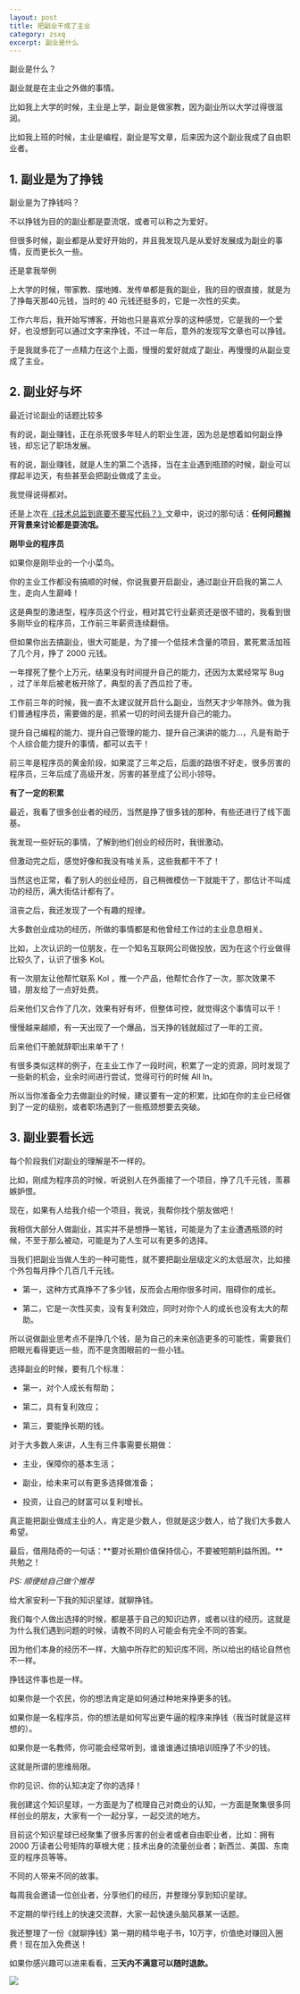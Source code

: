 ```yaml
---
layout: post
title: 把副业干成了主业
category: zsxq
excerpt: 副业是什么
---
```


副业是什么？

副业就是在主业之外做的事情。

比如我上大学的时候，主业是上学，副业是做家教，因为副业所以大学过得很滋润。

比如我上班的时候，主业是编程，副业是写文章，后来因为这个副业我成了自由职业者。

## 1. 副业是为了挣钱

副业是为了挣钱吗？

不以挣钱为目的的副业都是耍流氓，或者可以称之为爱好。

但很多时候，副业都是从爱好开始的，并且我发现凡是从爱好发展成为副业的事情，反而更长久一些。

还是拿我举例

上大学的时候，带家教、摆地摊、发传单都是我的副业，我的目的很直接，就是为了挣每天那40元钱，当时的 40 元钱还挺多的，它是一次性的买卖。

工作六年后，我开始写博客，开始也只是喜欢分享的这种感觉，它是我的一个爱好，也没想到可以通过文字来挣钱，不过一年后，意外的发现写文章也可以挣钱。

于是我就多花了一点精力在这个上面，慢慢的爱好就成了副业，再慢慢的从副业变成了主业。

## 2. 副业好与坏

最近讨论副业的话题比较多

有的说，副业赚钱，正在杀死很多年轻人的职业生涯，因为总是想着如何副业挣钱，却忘记了职场发展。

有的说，副业赚钱，就是人生的第二个选择，当在主业遇到瓶颈的时候，副业可以撑起半边天，有些甚至会把副业做成了主业。

我觉得说得都对。

还是上次在[《技术总监到底要不要写代码？》](http://www.ityouknow.com/it/2019/06/04/tech-leader.html)文章中，说过的那句话：**任何问题抛开背景来讨论都是耍流氓。**

**刚毕业的程序员**

如果你是刚毕业的一个小菜鸟。

你的主业工作都没有搞顺的时候，你说我要开启副业，通过副业开启我的第二人生，走向人生巅峰！

这是典型的激进型，程序员这个行业，相对其它行业薪资还是很不错的，我看到很多刚毕业的程序员，工作前三年薪资连续翻倍。

但如果你出去搞副业，很大可能是，为了接一个低技术含量的项目，累死累活加班了几个月，挣了 2000 元钱。

一年撑死了整个上万元，结果没有时间提升自己的能力，还因为太累经常写 Bug ，过了半年后被老板开除了，典型的丢了西瓜捡了枣。

工作前三年的时候，我一直不太建议就开启什么副业，当然天才少年除外。做为我们普通程序员，需要做的是，抓紧一切的时间去提升自己的能力。

提升自己编程的能力、提升自己管理的能力、提升自己演讲的能力...，凡是有助于个人综合能力提升的事情，都可以去干！

前三年是程序员的黄金阶段，如果混了三年之后，后面的路很不好走，很多厉害的程序员，三年后成了高级开发，厉害的甚至成了公司小领导。

**有了一定的积累**

最近，我看了很多创业者的经历，当然是挣了很多钱的那种，有些还进行了线下面基。

我发现一些好玩的事情，了解到他们创业的经历时，我很激动。

但激动完之后，感觉好像和我没有啥关系，这些我都干不了！

当然这也正常，看了别人的创业经历，自己稍微模仿一下就能干了，那估计不叫成功的经历，满大街估计都有了。

沮丧之后，我还发现了一个有趣的规律。

大多数创业成功的经历，所做的事情都是和他曾经工作过的主业息息相关。

比如，上次认识的一位朋友，在一个知名互联网公司做投放，因为在这个行业做得比较久了，认识了很多 Kol。

有一次朋友让他帮忙联系 Kol ，推一个产品，他帮忙合作了一次，那次效果不错，朋友给了一点好处费。

后来他们又合作了几次，效果有好有坏，但整体可控，就觉得这个事情可以干！

慢慢越来越顺，有一天出现了一个爆品，当天挣的钱就超过了一年的工资。

后来他们干脆就辞职出来单干了！

有很多类似这样的例子，在主业工作了一段时间，积累了一定的资源，同时发现了一些新的机会，业余时间进行尝试，觉得可行的时候 All In。

所以当你准备全力去做副业的时候，建议要有一定的积累，比如在你的主业已经做到了一定的级别，或者职场遇到了一些瓶颈想要去突破。

## 3. 副业要看长远

每个阶段我们对副业的理解是不一样的。

比如，刚成为程序员的时候，听说别人在外面接了一个项目，挣了几千元钱，羡慕嫉妒恨。

现在，如果有人给我介绍一个项目，我说，我帮你找个朋友做吧！

我相信大部分人做副业，其实并不是想挣一笔钱，可能是为了主业遭遇瓶颈的时候，不至于那么被动，可能是为了人生可以有更多的选择。

当我们把副业当做人生的一种可能性，就不要把副业层级定义的太低层次，比如接个外包每月挣个几百几千元钱。

- 第一，这种方式真挣不了多少钱，反而会占用你很多时间，阻碍你的成长。

- 第二，它是一次性买卖，没有复利效应，同时对你个人的成长也没有太大的帮助。

所以说做副业思考点不是挣几个钱，是为自己的未来创造更多的可能性，需要我们把眼光看得更远一些，而不是贪图眼前的一些小钱。

选择副业的时候，要有几个标准：

- 第一，对个人成长有帮助；

- 第二，具有复利效应；

- 第三，要能挣长期的钱。

对于大多数人来讲，人生有三件事需要长期做：

- 主业，保障你的基本生活；

- 副业，给未来可以有更多选择做准备；

- 投资，让自己的财富可以复利增长。

真正能把副业做成主业的人，肯定是少数人，但就是这少数人，给了我们大多数人希望。

最后，借用陆奇的一句话：**要对长期价值保持信心，不要被短期利益所困。**共勉之！



*PS: 顺便给自己做个推荐*

给大家安利一下我的知识星球，就聊挣钱。

我们每个人做出选择的时候，都是基于自己的知识边界，或者以往的经历。这就是为什么我们遇到问题的时候，请教不同的人可能会有完全不同的答案。

因为他们本身的经历不一样，大脑中所存贮的知识库不同，所以给出的结论自然也不一样。

挣钱这件事也是一样。

如果你是一个农民，你的想法肯定是如何通过种地来挣更多的钱。

如果你是一名程序员，你的想法是如何写出更牛逼的程序来挣钱（我当时就是这样想的）。

如果你是一名教师，你可能会经常听到，谁谁谁通过搞培训班挣了不少的钱。

这就是所谓的思维局限。

你的见识、你的认知决定了你的选择！

我创建这个知识星球，一方面是为了梳理自己对商业的认知，一方面是聚集很多同样创业的朋友，大家有一个一起分享，一起交流的地方。

目前这个知识星球已经聚集了很多厉害的创业者或者自由职业者，比如：拥有 2000 万读者公号矩阵的草根大佬；技术出身的流量创业者；新西兰、美国、东南亚的程序员等等。

不同的人带来不同的故事。

每周我会邀请一位创业者，分享他们的经历，并整理分享到知识星球。

不定期的举行线上的快速交流群，大家一起快速头脑风暴某一话题。

我还整理了一份《就聊挣钱》第一期的精华电子书，10万字，价值绝对赚回入圈费！现在加入免费送！

如果你感兴趣可以进来看看，**三天内不满意可以随时退款。**

![](/assets/images/2019/it/job01.jpeg)

